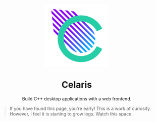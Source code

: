 <p align="center">
<img src="https://github.com/celaris-apps/.github/blob/main/celaris.png" alt="celaris logo" height="200" style="display:block; margin:auto" />
</p>

<h1 align="center">
Celaris
</h1>

<p align="center">
Build C++ desktop applications with a web frontend.
<p>

 
> If you have found this page, you're early! This is a work of curiosity. However, I feel it is starting to grow legs. Watch this space.
